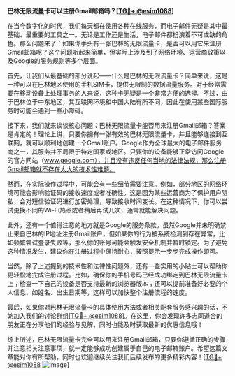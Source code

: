 **巴林无限流量卡可以注册Gmail邮箱吗？[[TG💪+ @esim1088](https://t.me/s/esim1088)]**

在当今数字化的时代，我们每天都在使用各种在线服务，而电子邮件无疑是其中最基础、最重要的工具之一。无论是工作还是生活，电子邮件都扮演着不可或缺的角色。那么问题来了：如果你手头有一张巴林的无限流量卡，是否可以用它来注册Gmail邮箱呢？这个问题听起来简单，但实际上涉及到了网络环境、运营商政策以及Google的服务规则等多个层面。

首先，让我们从最基础的部分说起——什么是巴林的无限流量卡？简单来说，这是一种可以在巴林地区使用的手机SIM卡，提供无限制的数据流量服务。对于经常需要在移动设备上处理事务的人来说，这种卡无疑是一个非常方便的选择。不过，由于巴林位于中东地区，其互联网环境和中国大陆有所不同，因此在使用某些国际服务时可能会遇到一些小障碍。

接下来，我们就来谈谈核心问题：巴林无限流量卡能否用来注册Gmail邮箱？答案是肯定的！理论上讲，只要你拥有一张有效的巴林无限流量卡，并且能够连接到互联网，就可以顺利地创建一个Gmail账户。Google作为全球最大的电子邮件服务商之一，其服务并不局限于特定国家或地区。只要你的设备能够正常访问Google的官方网站（www.google.com），并且没有违反任何当地的法律法规，那么注册Gmail邮箱就不存在太大的技术性难题。

然而，在实际操作过程中，可能会有一些细节需要注意。例如，部分地区的网络环境可能会影响验证码的接收速度或者准确性。这是因为某些运营商为了保护用户隐私，会对短信验证码进行加密处理，导致接收时间变长。在这种情况下，你可以尝试更换不同的Wi-Fi热点或者稍后再试几次，通常就能解决问题。

此外，还有一个值得注意的地方就是Google的服务条款。虽然Google并未明确禁止来自巴林的IP地址注册Gmail账户，但如果你的行为被系统检测到存在异常，比如频繁尝试登录失败等，那么你的账号可能会触发安全机制并暂时锁定。为了避免这种情况发生，建议你在注册过程中保持耐心，按照提示一步步完成操作即可。

当然，除了上述提到的技术性和法律性问题外，还有一些实用的小贴士可以帮助你更轻松地完成注册过程。比如，确保你的手机号码已经成功绑定到巴林无限流量卡上；检查一下自己的设备是否支持最新的浏览器版本；还可以提前准备好必要的个人信息，如姓名、出生日期等，这样可以加快整个注册流程的速度。

最后，如果你对巴林无限流量卡的具体使用方法或者相关配套服务感兴趣的话，不妨加入我们的讨论群组[[TG💪+ @esim1088](https://t.me/s/esim1088)]。在这里，你会发现许多志同道合的朋友正在分享他们的经验与见解，同时也能及时获取最新的优惠信息哦！

综上所述，巴林无限流量卡完全可以用来注册Gmail邮箱，只要你遵循正确的步骤并注意相关注意事项，就一定能够成功创建属于自己的电子邮箱账户。希望这篇文章能对你有所帮助，同时也欢迎继续关注我们后续发布的更多精彩内容！[[TG💪+ @esim1088](https://t.me/s/esim1088) ![Image](https://i.postimg.cc/4NQfJmqS/Snipaste-2025-05-13-00-14-12.png)]